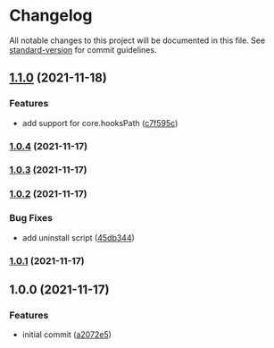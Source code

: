 # Changelog

All notable changes to this project will be documented in this file. See [standard-version](https://github.com/conventional-changelog/standard-version) for commit guidelines.

## [1.1.0](https://github.com/therealparmesh/pro-commit/compare/v1.0.4...v1.1.0) (2021-11-18)

### Features

- add support for core.hooksPath ([c7f595c](https://github.com/therealparmesh/pro-commit/commit/c7f595c1438fc9158d017334a8b23965f939b396))

### [1.0.4](https://github.com/therealparmesh/pro-commit/compare/v1.0.3...v1.0.4) (2021-11-17)

### [1.0.3](https://github.com/therealparmesh/pro-commit/compare/v1.0.2...v1.0.3) (2021-11-17)

### [1.0.2](https://github.com/therealparmesh/pro-commit/compare/v1.0.1...v1.0.2) (2021-11-17)

### Bug Fixes

- add uninstall script ([45db344](https://github.com/therealparmesh/pro-commit/commit/45db3449baeb9e43f739d8fab7938355f499144f))

### [1.0.1](https://github.com/therealparmesh/pro-commit/compare/v1.0.0...v1.0.1) (2021-11-17)

## 1.0.0 (2021-11-17)

### Features

- initial commit ([a2072e5](https://github.com/therealparmesh/pro-commit/commit/a2072e521ac6fb4b5c8131ebe022fb9728785b08))
